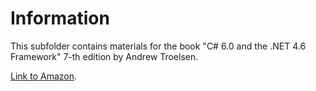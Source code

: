 # Information
This subfolder contains materials for the book "C# 6.0 and the .NET 4.6 Framework" 7-th edition by Andrew Troelsen.

[Link to Amazon](https://www.amazon.com/C-6-0-NET-4-6-Framework-ebook/dp/B015XFLAF0).
